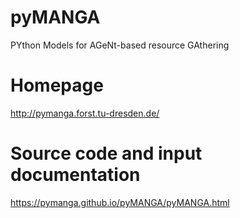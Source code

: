 # pyMANGA
PYthon Models for AGeNt-based resource GAthering

# Homepage

http://pymanga.forst.tu-dresden.de/

# Source code and input documentation

https://pymanga.github.io/pyMANGA/pyMANGA.html
